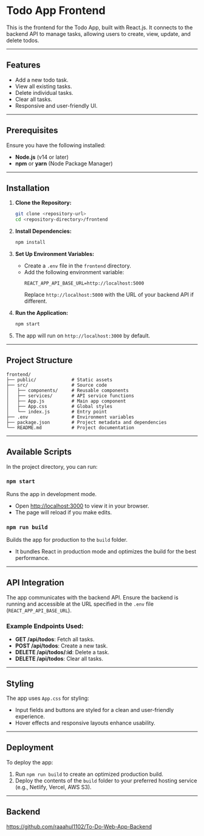 
# Todo App Frontend

This is the frontend for the Todo App, built with React.js. It connects to the backend API to manage tasks, allowing users to create, view, update, and delete todos.

---

## Features
- Add a new todo task.
- View all existing tasks.
- Delete individual tasks.
- Clear all tasks.
- Responsive and user-friendly UI.

---

## Prerequisites

Ensure you have the following installed:

- **Node.js** (v14 or later)
- **npm** or **yarn** (Node Package Manager)

---

## Installation

1. **Clone the Repository:**
   ```bash
   git clone <repository-url>
   cd <repository-directory>/frontend
   ```

2. **Install Dependencies:**
   ```bash
   npm install
   ```

3. **Set Up Environment Variables:**
   - Create a `.env` file in the `frontend` directory.
   - Add the following environment variable:
     ```env
     REACT_APP_API_BASE_URL=http://localhost:5000
     ```
     Replace `http://localhost:5000` with the URL of your backend API if different.

4. **Run the Application:**
   ```bash
   npm start
   ```

5. The app will run on `http://localhost:3000` by default.

---

## Project Structure
```
frontend/
├── public/             # Static assets
├── src/                # Source code
│   ├── components/     # Reusable components
│   ├── services/       # API service functions
│   ├── App.js          # Main app component
│   ├── App.css         # Global styles
│   └── index.js        # Entry point
├── .env                # Environment variables
├── package.json        # Project metadata and dependencies
└── README.md           # Project documentation
```

---

## Available Scripts

In the project directory, you can run:

### `npm start`
Runs the app in development mode.
- Open [http://localhost:3000](http://localhost:3000) to view it in your browser.
- The page will reload if you make edits.

### `npm run build`
Builds the app for production to the `build` folder.
- It bundles React in production mode and optimizes the build for the best performance.

---

## API Integration

The app communicates with the backend API. Ensure the backend is running and accessible at the URL specified in the `.env` file (`REACT_APP_API_BASE_URL`).

### Example Endpoints Used:
- **GET /api/todos**: Fetch all tasks.
- **POST /api/todos**: Create a new task.
- **DELETE /api/todos/:id**: Delete a task.
- **DELETE /api/todos**: Clear all tasks.

---

## Styling

The app uses `App.css` for styling:
- Input fields and buttons are styled for a clean and user-friendly experience.
- Hover effects and responsive layouts enhance usability.

---

## Deployment

To deploy the app:
1. Run `npm run build` to create an optimized production build.
2. Deploy the contents of the `build` folder to your preferred hosting service (e.g., Netlify, Vercel, AWS S3).

---

## Backend

https://github.com/raaahul1102/To-Do-Web-App-Backend
